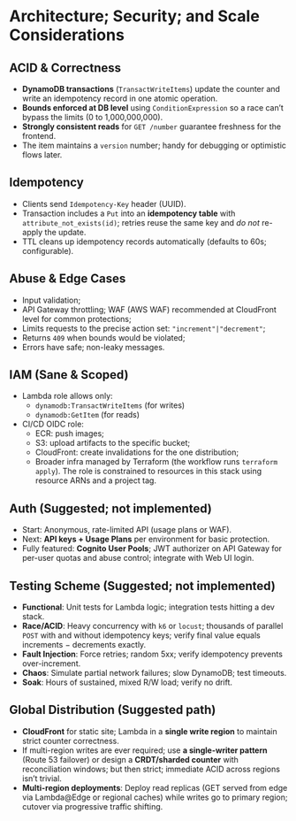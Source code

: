 # Architecture; Security; and Scale Considerations

## ACID & Correctness
- **DynamoDB transactions** (`TransactWriteItems`) update the counter and write an idempotency record in one atomic operation.
- **Bounds enforced at DB level** using `ConditionExpression` so a race can’t bypass the limits (0 to 1,000,000,000).
- **Strongly consistent reads** for `GET /number` guarantee freshness for the frontend.
- The item maintains a `version` number; handy for debugging or optimistic flows later.

## Idempotency
- Clients send `Idempotency-Key` header (UUID).  
- Transaction includes a `Put` into an **idempotency table** with `attribute_not_exists(id)`; retries reuse the same key and *do not* re-apply the update.  
- TTL cleans up idempotency records automatically (defaults to 60s; configurable).

## Abuse & Edge Cases
- Input validation;
- API Gateway throttling; WAF (AWS WAF) recommended at CloudFront level for common protections;
- Limits requests to the precise action set: `"increment"|"decrement"`;
- Returns `409` when bounds would be violated;
- Errors have safe; non-leaky messages.

## IAM (Sane & Scoped)
- Lambda role allows only:
  - `dynamodb:TransactWriteItems` (for writes)
  - `dynamodb:GetItem` (for reads)
- CI/CD OIDC role:
  - ECR: push images;
  - S3: upload artifacts to the specific bucket;
  - CloudFront: create invalidations for the one distribution;
  - Broader infra managed by Terraform (the workflow runs `terraform apply`). The role is constrained to resources in this stack using resource ARNs and a project tag.

## Auth (Suggested; not implemented)
- Start: Anonymous, rate-limited API (usage plans or WAF).
- Next: **API keys + Usage Plans** per environment for basic protection.
- Fully featured: **Cognito User Pools**; JWT authorizer on API Gateway for per-user quotas and abuse control; integrate with Web UI login.

## Testing Scheme (Suggested; not implemented)
- **Functional**: Unit tests for Lambda logic; integration tests hitting a dev stack.
- **Race/ACID**: Heavy concurrency with `k6` or `locust`; thousands of parallel `POST` with and without idempotency keys; verify final value equals increments − decrements exactly.
- **Fault Injection**: Force retries; random 5xx; verify idempotency prevents over-increment.
- **Chaos**: Simulate partial network failures; slow DynamoDB; test timeouts.
- **Soak**: Hours of sustained, mixed R/W load; verify no drift.

## Global Distribution (Suggested path)
- **CloudFront** for static site; Lambda in a **single write region** to maintain strict counter correctness.
- If multi-region writes are ever required; use **a single-writer pattern** (Route 53 failover) or design a **CRDT/sharded counter** with reconciliation windows; but then strict; immediate ACID across regions isn’t trivial.
- **Multi-region deployments**: Deploy read replicas (GET served from edge via Lambda@Edge or regional caches) while writes go to primary region; cutover via progressive traffic shifting.
